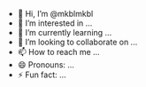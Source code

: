 - 👋 Hi, I’m @mkblmkbl
- 👀 I’m interested in ...
- 🌱 I’m currently learning ...
- 💞️ I’m looking to collaborate on ...
- 📫 How to reach me ...
- 😄 Pronouns: ...
- ⚡ Fun fact: ...

<!---
mkblmkbl/mkblmkbl is a ✨ special ✨ repository because its `README.md` (this file) appears on your GitHub profile.
You can click the Preview link to take a look at your changes.
--->
